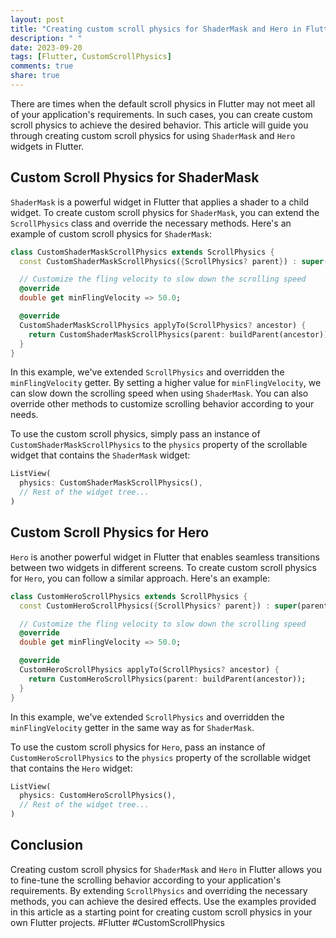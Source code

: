 ```yaml
---
layout: post
title: "Creating custom scroll physics for ShaderMask and Hero in Flutter"
description: " "
date: 2023-09-20
tags: [Flutter, CustomScrollPhysics]
comments: true
share: true
---
```


There are times when the default scroll physics in Flutter may not meet all of your application's requirements. In such cases, you can create custom scroll physics to achieve the desired behavior. This article will guide you through creating custom scroll physics for using `ShaderMask` and `Hero` widgets in Flutter.

## Custom Scroll Physics for ShaderMask

`ShaderMask` is a powerful widget in Flutter that applies a shader to a child widget. To create custom scroll physics for `ShaderMask`, you can extend the `ScrollPhysics` class and override the necessary methods. Here's an example of custom scroll physics for `ShaderMask`:

```dart
class CustomShaderMaskScrollPhysics extends ScrollPhysics {
  const CustomShaderMaskScrollPhysics({ScrollPhysics? parent}) : super(parent: parent);

  // Customize the fling velocity to slow down the scrolling speed
  @override
  double get minFlingVelocity => 50.0;

  @override
  CustomShaderMaskScrollPhysics applyTo(ScrollPhysics? ancestor) {
    return CustomShaderMaskScrollPhysics(parent: buildParent(ancestor));
  }
}
```

In this example, we've extended `ScrollPhysics` and overridden the `minFlingVelocity` getter. By setting a higher value for `minFlingVelocity`, we can slow down the scrolling speed when using `ShaderMask`. You can also override other methods to customize scrolling behavior according to your needs.

To use the custom scroll physics, simply pass an instance of `CustomShaderMaskScrollPhysics` to the `physics` property of the scrollable widget that contains the `ShaderMask` widget:

```dart
ListView(
  physics: CustomShaderMaskScrollPhysics(),
  // Rest of the widget tree...
)
```

## Custom Scroll Physics for Hero

`Hero` is another powerful widget in Flutter that enables seamless transitions between two widgets in different screens. To create custom scroll physics for `Hero`, you can follow a similar approach. Here's an example:

```dart
class CustomHeroScrollPhysics extends ScrollPhysics {
  const CustomHeroScrollPhysics({ScrollPhysics? parent}) : super(parent: parent);

  // Customize the fling velocity to slow down the scrolling speed
  @override
  double get minFlingVelocity => 50.0;

  @override
  CustomHeroScrollPhysics applyTo(ScrollPhysics? ancestor) {
    return CustomHeroScrollPhysics(parent: buildParent(ancestor));
  }
}
```

In this example, we've extended `ScrollPhysics` and overridden the `minFlingVelocity` getter in the same way as for `ShaderMask`.

To use the custom scroll physics for `Hero`, pass an instance of `CustomHeroScrollPhysics` to the `physics` property of the scrollable widget that contains the `Hero` widget:

```dart
ListView(
  physics: CustomHeroScrollPhysics(),
  // Rest of the widget tree...
)
```

## Conclusion

Creating custom scroll physics for `ShaderMask` and `Hero` in Flutter allows you to fine-tune the scrolling behavior according to your application's requirements. By extending `ScrollPhysics` and overriding the necessary methods, you can achieve the desired effects. Use the examples provided in this article as a starting point for creating custom scroll physics in your own Flutter projects. #Flutter #CustomScrollPhysics